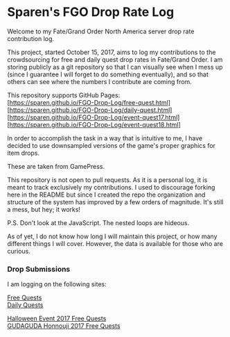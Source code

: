 # Sparen's FGO Drop Rate Log

Welcome to my Fate/Grand Order North America server drop rate contribution log.

This project, started October 15, 2017, aims to log my contributions to the crowdsourcing for free and daily quest drop rates in Fate/Grand Order. I am storing publicly as a git repository so that I can visually see when I mess up (since I guarantee I will forget to do something eventually), and so that others can see where the numbers I contribute are coming from.

This repository supports GitHub Pages:  
[https://sparen.github.io/FGO-Drop-Log/free-quest.html]  
[https://sparen.github.io/FGO-Drop-Log/daily-quest.html]  
[https://sparen.github.io/FGO-Drop-Log/event-quest17.html] 
[https://sparen.github.io/FGO-Drop-Log/event-quest18.html]  

In order to accomplish the task in a way that is intuitive to me, I have decided to use downsampled versions of the game's proper graphics for item drops. 

These are taken from GamePress.

This repository is not open to pull requests. As it is a personal log, it is meant to track exclusively my contributions. I used to discourage forking here in the README but since I created the repo the organization and structure of the system has improved by a few orders of magnitude. It's still a mess, but hey; it works!

P.S. Don't look at the JavaScript. The nested loops are hideous.

As of yet, I do not know how long I will maintain this project, or how many different things I will cover. However, the data is available for those who are curious.

### Drop Submissions

I am logging on the following sites:

[Free Quests](https://docs.google.com/spreadsheets/d/1Vt1zgFdgtL0UvKSsfJeu1ucxPVAeTQfPMN8dPs_B_8Y/edit#gid=439336721)  
[Daily Quests](https://docs.google.com/spreadsheets/d/1Vt1zgFdgtL0UvKSsfJeu1ucxPVAeTQfPMN8dPs_B_8Y/edit#gid=1345853608)  

[Halloween Event 2017 Free Quests](https://docs.google.com/spreadsheets/d/1NtTeo1hG7zaTpQrVHOyKDnA6NXnEq2187oLFd7jI8lo/edit#gid=748720390)  
[GUDAGUDA Honnouji 2017 Free Quests](https://docs.google.com/spreadsheets/d/1ySH20L_HA5dRRR0WgfkmVeUCsQleOIc-oPtYvp0wxh4/edit#gid=748720390)